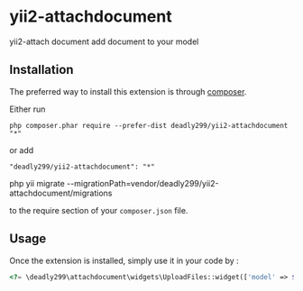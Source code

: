 yii2-attachdocument
===================
yii2-attach document add document to your model

Installation
------------

The preferred way to install this extension is through [composer](http://getcomposer.org/download/).

Either run

```
php composer.phar require --prefer-dist deadly299/yii2-attachdocument "*"
```

or add

```
"deadly299/yii2-attachdocument": "*"
```

php yii migrate --migrationPath=vendor/deadly299/yii2-attachdocument/migrations


to the require section of your `composer.json` file.


Usage
-----

Once the extension is installed, simply use it in your code by  :

```php
<?= \deadly299\attachdocument\widgets\UploadFiles::widget(['model' => $model, 'dataOptionsLink' => ['data-fancybox' => 'single']]) ?>
